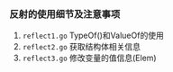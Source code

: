 ### 反射的使用细节及注意事项

1. `reflect1.go` TypeOf()和ValueOf的使用
2. `reflect2.go` 获取结构体相关信息
3. `reflect3.go` 修改变量的值信息(Elem)
